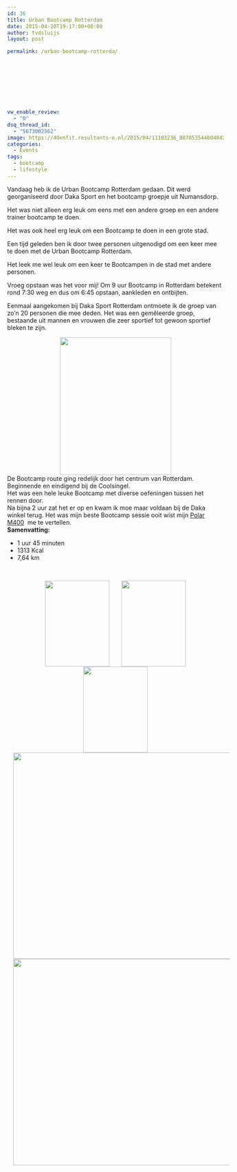 ```yaml
---
id: 36
title: Urban Bootcamp Rotterdam
date: 2015-04-20T19:17:00+00:00
author: tvdsluijs
layout: post

permalink: /urban-bootcamp-rotterda/









vw_enable_review:
  - "0"
dsq_thread_id:
  - "5673002562"
image: https://40enfit.resultants-e.nl/2015/04/11103236_887853544604842_3460124008952494664_o.jpg
categories:
  - Events
tags:
  - bootcamp
  - lifestyle
---
```

<div class="separator" style="clear: both; text-align: left;">
  Vandaag heb ik de Urban Bootcamp Rotterdam gedaan. Dit werd georganiseerd door Daka Sport en het bootcamp groepje uit Numansdorp.
</div>

Het was niet alleen erg leuk om eens met een andere groep en een andere trainer bootcamp te doen.

Het was ook heel erg leuk om een Bootcamp te doen in een grote stad.<!--more-->


  
<a name="more"></a>Een tijd geleden ben ik door twee personen uitgenodigd om een keer mee te doen met de Urban Bootcamp Rotterdam.

Het leek me wel leuk om een keer te Bootcampen in de stad met andere personen.

Vroeg opstaan was het voor mij! Om 9 uur Bootcamp in Rotterdam betekent rond 7:30 weg en dus om 6:45 opstaan, aankleden en ontbijten.

Eenmaal aangekomen bij Daka Sport Rotterdam ontmoete ik de groep van zo&#8217;n 20 personen die mee deden. Het was een gemêleerde groep, bestaande uit mannen en vrouwen die zeer sportief tot gewoon sportief bleken te zijn.

<div class="separator" style="clear: both; text-align: center;">
  <a style="margin-left: 1em; margin-right: 1em;" href="https://farm9.staticflickr.com/8773/17186897202_967f2a5003.jpg"><img src="https://farm9.staticflickr.com/8773/17186897202_967f2a5003.jpg" alt="" width="259" height="320" border="0" /></a>
</div>

<div class="separator" style="clear: both; text-align: center;">
</div>

<div class="separator" style="clear: both; text-align: left;">
  De Bootcamp route ging redelijk door het centrum van Rotterdam. Beginnende en eindigend bij de Coolsingel.
</div>

<div class="separator" style="clear: both; text-align: left;">
</div>

<div class="separator" style="clear: both; text-align: left;">
  Het was een hele leuke Bootcamp met diverse oefeningen tussen het rennen door.
</div>

<div class="separator" style="clear: both; text-align: left;">
</div>

<div class="separator" style="clear: both; text-align: left;">
  Na bijna 2 uur zat het er op en kwam ik moe maar voldaan bij de Daka winkel terug. Het was mijn beste Bootcamp sessie ooit wist mijn <a href="http://www.athleteshop.nl/polar-m400-gps-sporthorloge-zonder-hartslagsensor-zwart" target="_blank" rel="nofollow">Polar M400</a>  me te vertellen.
</div>

<div class="separator" style="clear: both; text-align: left;">
</div>

<div class="separator" style="clear: both; text-align: left;">
  <b>Samenvatting:</b>
</div>

<div class="separator" style="clear: both; text-align: left;">
</div>

  * 1 uur 45 minuten
  * 1313 Kcal
  * 7,64 km

&nbsp;

<div class="separator" style="clear: both; text-align: left;">
</div>

<div class="separator" style="clear: both; text-align: center;">
  <a style="margin-left: 1em; margin-right: 1em;" href="https://farm6.staticflickr.com/5450/16566117514_66464fe1bd.jpg"><img src="https://farm6.staticflickr.com/5450/16566117514_66464fe1bd.jpg" alt="" width="150" height="200" border="0" /></a><a style="margin-left: 1em; margin-right: 1em;" href="https://farm8.staticflickr.com/7692/16568366563_e0ec706123.jpg"><img src="https://farm8.staticflickr.com/7692/16568366563_e0ec706123.jpg" alt="" width="150" height="200" border="0" /></a><a style="margin-left: 1em; margin-right: 1em;" href="https://farm9.staticflickr.com/8792/16566117134_4a62c65768.jpg"><img src="https://farm9.staticflickr.com/8792/16566117134_4a62c65768.jpg" alt="" width="150" height="200" border="0" /></a><a style="margin-left: 1em; margin-right: 1em;" href="https://farm9.staticflickr.com/8769/16981125777_a4a58f620e_c.jpg"><img src="https://farm9.staticflickr.com/8769/16981125777_a4a58f620e_c.jpg" alt="" width="640" height="480" border="0" /></a>
</div>

<div class="separator" style="clear: both; text-align: left;">
</div>

<div class="separator" style="clear: both; text-align: center;">
  <a style="margin-left: 1em; margin-right: 1em;" href="https://farm9.staticflickr.com/8814/17186889192_992de49f75_c.jpg"><img src="https://farm9.staticflickr.com/8814/17186889192_992de49f75_c.jpg" alt="" width="640" height="480" border="0" /></a>
</div>

&nbsp;